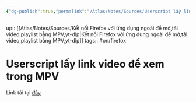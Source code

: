 ```yaml
---
{"dg-publish":true,"permalink":"/Atlas/Notes/Sources/Userscript lấy link video để xem trong MPV/","noteIcon":""}
---
```


up:: [[Atlas/Notes/Sources/Kết nối Firefox với ứng dụng ngoài để mở,tải video,playlist bằng MPV,yt-dlp\|Kết nối Firefox với ứng dụng ngoài để mở,tải video,playlist bằng MPV,yt-dlp]]
tags:: #on/firefox 

# Userscript lấy link video để xem trong MPV

Link tải tại [đây](https://justpaste.it/ddxqw)